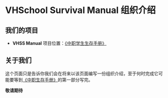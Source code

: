# **VHSchool Survival Manual 组织介绍**

## **我们的项目**

- **VHSS Manual** 项目位置：[《中职学生生存手册》](https://github.com/organizations/VHSchool-Survival-Manual)

## **关于我们**

这个页面只是告诉你我们会在将来以该页面编写一份组织介绍，至于何时完成它可能要等到[《中职生存手册》](https://github.com/organizations/VHSchool-Survival-Manual)的第一部分写完。

**敬请期待**

